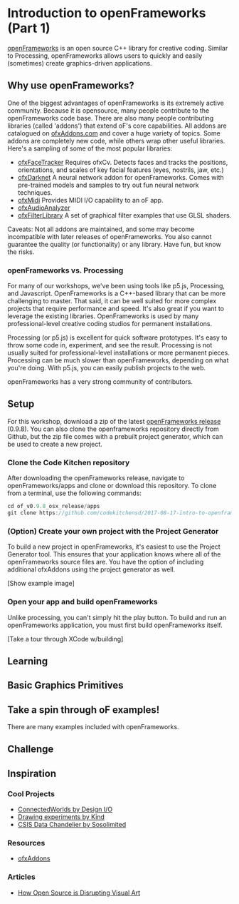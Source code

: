 # Introduction to openFrameworks (Part 1)


[openFrameworks](openframeworks.cc) is an open source C++ library for creative coding. Similar to Processing, openFrameworks allows users to quickly and easily (sometimes) create graphics-driven applications.

## Why use openFrameworks?

One of the biggest advantages of openFrameworks is its extremely active community. Because it is opensource, many people contribute to the openFrameworks code base. There are also many people contributing libraries (called 'addons') that extend oF's core capabilities. All addons are catalogued on [ofxAddons.com](http://ofxaddons.com/categories) and cover a huge variety of topics. Some addons are completely new code, while others wrap other useful libraries. Here's a sampling of some of the most popular libraries:

* [ofxFaceTracker](https://github.com/kylemcdonald/ofxFaceTracker) Requires ofxCv. Detects faces and tracks the positions, orientations, and scales of key facial features (eyes, nostrils, jaw, etc.)
* [ofxDarknet](https://github.com/mrzl/ofxDarknet) A neural network addon for openFrameworks. Comes with pre-trained models and samples to try out fun neural network techniques.
* [ofxMidi](https://github.com/danomatika/ofxMidi) Provides MIDI I/O capability to an oF app. 
* [ofxAudioAnalyzer](https://github.com/leozimmerman/ofxAudioAnalyzer)
* [ofxFilterLibrary](https://github.com/mfargo/ofxFilterLibrary) A set of graphical filter examples that use GLSL shaders.

Caveats: Not all addons are maintained, and some may become incompatible with later releases of openFrameworks. You also cannot guarantee the quality (or functionality) or any library. Have fun, but know the risks. 

### openFrameworks vs. Processing 

For many of our workshops, we've been using tools like p5.js, Processing, and Javascript. OpenFrameworks is a C++-based library that can be more challenging to master. That said, it can be well suited for more complex projects that require performance and speed. It's also great if you want to leverage the existing libraries. OpenFrameworks is used by many professional-level creative coding studios for permanent installations.

Processing (or p5.js) is excellent for quick software prototypes. It's easy to throw some code in, experiment, and see the result. Processing is not usually suited for professional-level installations or more permanent pieces. Processing can be much slower than openFrameworks, depending on what you're doing. With p5.js, you can easily publish projects to the web.

openFrameworks has a very strong community of contributors. 

## Setup

For this workshop, download a zip of the latest [openFrameworks release](http://openframeworks.cc/download/) (0.9.8). You can also clone the openframeworks repository directly from Github, but the zip file comes with a prebuilt project generator, which can be used to create a new project. 


### Clone the Code Kitchen repository


After downloading the openFrameworks release, navigate to openFrameworks/apps and clone or download this repository. To clone from a terminal, use the following commands:

```javascript
cd of_v0.9.8_osx_release/apps
git clone https://github.com/codekitchensd/2017-08-17-intro-to-openframeworks.git
```

### (Option) Create your own project with the Project Generator

To build a new project in openFrameworks, it's easiest to use the Project Generator tool. This ensures that your application knows where all of the openFrameworks source files are. You have the option of including additional ofxAddons using the project generator as well.

[Show example image]

### Open your app and build openFrameworks

Unlike processing, you can't simply hit the play button. To build and run an openFrameworks application, you must first build openFrameworks itself. 

[Take a tour through XCode w/building]

## Learning

## Basic Graphics Primitives

## 

## Take a spin through oF examples!

There are many examples included with openFrameworks. 

## Challenge

## Inspiration

### Cool Projects 
* [ConnectedWorlds by Design I/O](http://design-io.com/projects/ConnectedWorlds/)
* [Drawing experiments by Kind](https://thenextweb.com/dd/2012/05/04/amazing-video-drawing-experiments-by-kynd-use-openframeworks-to-create-art/#.tnw_2rnWBh5z)
* [CSIS Data Chandelier by Sosolimited](https://www.sosolimited.com/work/csis-data-chandelier/)

### Resources 
* [ofxAddons](http://ofxaddons.com/categories)

### Articles
* [How Open Source is Disrupting Visual Art](https://creators.vice.com/en_us/article/wnzm4q/how-open-source-is-disrupting-visual-art)




